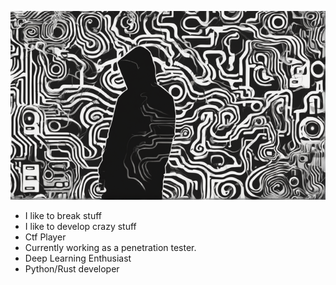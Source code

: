 ![Banner2](img/Banner2.png)

- I like to break stuff
- I like to develop crazy stuff
- Ctf Player
- Currently working as a penetration tester.
- Deep Learning Enthusiast
- Python/Rust developer
